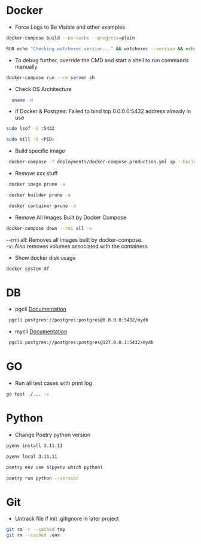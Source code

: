 # Docker

- Force Logs to Be Visible and other examples

```bash
docker-compose build --no-cache --progress=plain
```

```bash
RUN echo "Checking watchexec version..." && watchexec --version && echo "Done checking watchexec version."
```

- To debug further, override the CMD and start a shell to run commands manually

```bash
docker-compose run --rm server sh
```

- Check OS Architecture
  
```bash
  uname -m
```

- if Docker & Postgres: Failed to bind tcp 0.0.0.0:5432 address already in use

``` bash
sudo lsof -i :5432
```

``` bash
sudo kill -9 <PID>
```

- Build specific image

```bash
 docker-compose -f deployments/docker-compose.production.yml up --build
```

- Remove xxx stuff

```bash
 docker image prune -a
```
```bash
 docker builder prune -a
```
```bash
 docker container prune -a
```

- Remove All Images Built by Docker Compose

```bash
docker-compose down --rmi all -v
```

--rmi all: Removes all images built by docker-compose. \
-v: Also removes volumes associated with the containers.

- Show docker disk usage
```bash
docker system df
```

# DB

- pgcli [Documentation](https://github.com/dbcli/pgcli)

``` bash
 pgcli postgres://postgres:postgres@0.0.0.0:5432/mydb
```

- mycli [Documentation](https://github.com/dbcli/mycli)

``` bash
 pgcli postgres://postgres:postgres@127.0.0.1:5432/mydb
```

# GO

- Run all test cases with print log
```bash
go test ./... -v
```

# Python

- Change Poetry python version

```bash
pyenv install 3.11.11
```

```bash
pyenv local 3.11.11
```

```bash
poetry env use $(pyenv which python)
```

```bash
poetry run python --version
```

# Git

- Untrack file if init .gitignore in later project 

```bash
git rm -r --cached tmp
git rm --cached .env
```


